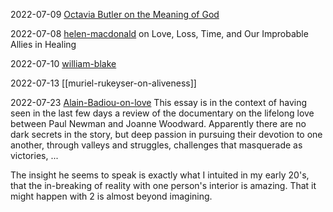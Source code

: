 2022-07-09
[Octavia Butler on the Meaning of God](Octavia%20Butler%20on%20the%20Meaning%20of%20God.md)

2022-07-08
[helen-macdonald](helen-macdonald.md) on Love, Loss, Time, and Our Improbable Allies in Healing 

2022-07-10
[william-blake](william-blake.md)

2022-07-13
[[muriel-rukeyser-on-aliveness]]

2022-07-23
[Alain-Badiou-on-love](Alain-Badiou-on-love.md)
This essay is in the context of having seen in the last few days a review of the documentary on the lifelong love between Paul Newman and Joanne Woodward. Apparently there are no dark secrets in the story, but deep passion in pursuing their devotion to one another, through valleys and struggles, challenges that masquerade as victories, ...

The insight he seems to speak is exactly what I intuited in my early 20's, that the in-breaking of reality with one person's interior is amazing. That it might happen with 2 is almost beyond imagining. 